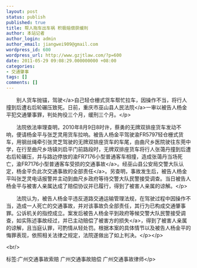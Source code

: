 ```yaml
---
layout: post
status: publish
published: true
title: 帮人拖车出车祸 积极赔偿获缓刑
author: 本站记者
author_login: admin
author_email: jiangwei909@gmail.com
wordpress_id: 600
wordpress_url: http://www.gzjtlaw.com/?p=600
date: 2011-05-29 09:08:29.000000000 +08:00
categories:
- 交通肇事
tags: []
comments: []
---
```

<p><p>　　别人货车抛锚，<a>驾驶<&#47;a>自己轻仓栅式货车帮忙拉车，因操作不当，将行人撞到后遭右后轮碾压致死。日前，重庆市巫山县<a>人民法院<&#47;a>一审以被告人杨金平犯交通肇事罪，判处拘役三个月，缓刑三个月。<&#47;p><p>　　法院依法审理查明，2010年8月9日8时许，蔡勇的无牌双排座货车发动不响，便请杨金平与张芝灵用货车拉响。被告人杨金平驾驶渝FR5797轻仓栅式货车，用钢丝绳牵引张灵芝驾驶的无牌双排座货车的车尾，由曲尺乡医院驶往东莞中学，在行至曲尺乡场镇刘启平门前路段时，无牌双排座货车将行人张蔼丹撞到后遭右后轮碾压，并与路边停放的渝FR7176小型普通客车相撞，造成张蔼丹当场死亡，渝FR7176小型普通客车受损的<a>交通事故<&#47;a>。经巫山县公安局交警大队认定，杨金平负此次交通事故的<a>全部责任<&#47;a>。另查明，事故发生后，被告人杨金平叫张芝灵电话报警并主动到曲尺乡政府等待交警大队民警接受调查。当日被告人杨金平与被害人亲属达成了赔偿协议并已履行，得到了被害人亲属的谅解。<&#47;p><p>　　法院认为，被告人杨金平违反道路交通运输管理法规，在驾驶过程中因操作不当，造成一人死亡的交通事故，并对该事故负全部责任，其行为已构成交通肇事罪。公诉机关的指控成立。案发后被告人杨金平到政府等候交警大队民警接受调查，如实陈述事故经过，并已主动赔偿了被害方的<a>损失<&#47;a>，得到了被害人亲属的谅解，且当庭认罪，可酌情从轻处罚。根据本案的具体情节以及被告人杨金平的悔罪表现，依照相关法律之规定，法院遂做出了如上判决。<&#47;p><&#47;p><br&#47;><p>标签:广州交通事故索赔 广州交通事故赔偿 广州交通事故律师<&#47;p>
